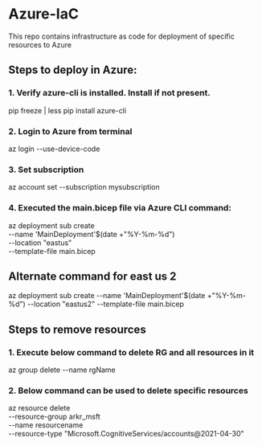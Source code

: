 # Azure-IaC
This repo contains infrastructure as code for deployment of specific resources to Azure

## Steps to deploy in Azure:

### 1. Verify azure-cli is installed. Install if not present.
pip freeze | less
pip install azure-cli

### 2. Login to Azure from terminal
az login --use-device-code

### 3. Set subscription 
az account set --subscription mysubscription

### 4. Executed the main.bicep file via Azure CLI command:
az deployment sub create \
--name 'MainDeployment'$(date +"%Y-%m-%d") \
--location "eastus" \
--template-file main.bicep

## Alternate command for east us 2
az deployment sub create --name 'MainDeployment'$(date +"%Y-%m-%d") --location "eastus2" --template-file main.bicep

## Steps to remove resources 

### 1. Execute below command to delete RG and all resources in it
az group delete --name rgName

### 2. Below command can be used to delete specific resources
az resource delete \
  --resource-group arkr_msft \
  --name resourcename \
  --resource-type "Microsoft.CognitiveServices/accounts@2021-04-30"